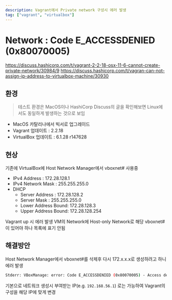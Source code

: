 ```yaml
---
description: Vagrant에서 Private network 구성시 에러 발생
tag: ["vagrant", "virtualbox"]
---
```


# Network : Code E_ACCESSDENIED (0x80070005)

<https://discuss.hashicorp.com/t/vagrant-2-2-18-osx-11-6-cannot-create-private-network/30984/9>
<https://discuss.hashicorp.com/t/vagran-can-not-assign-ip-address-to-virtualbox-machine/30930>

## 환경

> 테스트 환경은 MacOS이나 HashiCorp Discuss의 글을 확인해보면 Linux에서도 동일하게 발생하는 것으로 보임

- MacOS 카탈리나에서 빅서로 업그레이드
- Vagrant 업데이트 : 2.2.18
- VirtualBox 업데이트 : 6.1.28 r147628

## 현상

기존에 VirtualBox에 Host Network Manager에서 vboxnet# 사용중
- IPv4 Address : 172.28.128.1
- IPv4 Network Mask : 255.255.255.0
- DHCP
  - Server Address : 172.28.128.2
  - Server Mask : 255.255.255.0
  - Lower Address Bound: 172.28.128.3
  - Upper Address Bound: 172.28.128.254

Vagrant up 시 에러 발생
VM의 Network에 Host-only Network로 해당 vboxnet#이 있어야 하나 목록에 표기 안됨

## 해결방안

Host Network Manager에서 vboxnet#를 삭제후 다시 172.x.x.x로 생성하려고 하니 에러 발생

```bash
Stderr: VBoxManage: error: Code E_ACCESSDENIED (0x80070005) - Access denied (extended info not available)
```

기본으로 네트워크 생성시 부여받는 IP(e.g. `192.168.56.1`) 로는 가능하여 Vagrant의 구성을 해당 IP에 맞게 변경